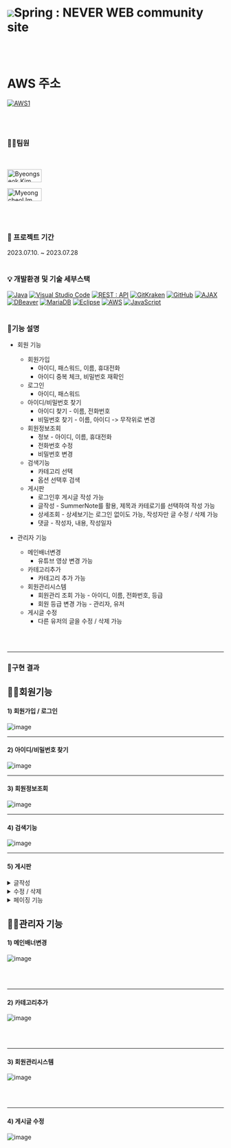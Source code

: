 #   <img src="/springproject/src/main/webapp/resources/images/nevermark.ico">Spring : NEVER WEB community site 
<br><br>

# AWS 주소
[![AWS1](https://img.shields.io/badge/AWS-232F3E?style=for-the-badge&logo=amazon%20aws&logoColor=white)](http://3.39.65.94:8080/springproject/main/main.do)

<br><br>

### 🙋‍♂️팀원

<br><br>
<a href="https://github.com/byeongseokim">
  <img src="https://img.shields.io/badge/김 병 석-4CAF50?style=for-the-badge&logo=&logoColor=white" alt="Byeongseok Kim" width="80" height="30">
</a>

<a href="https://github.com/TRENDLMC">
  <img src="https://img.shields.io/badge/임 명 철-2196F3?style=for-the-badge&logo=&logoColor=white" alt="Myeongcheol Im" width="80" height="30">
</a>






<br><br>

### 📆 프로젝트 기간

2023.07.10. ~ 2023.07.28
<br><br>

### 💡 개발환경 및 기술 세부스택
[![Java](https://img.shields.io/badge/java-007396?style=for-the-badge&logo=java&logoColor=white)](https://www.java.com/)
[![Visual Studio Code](https://img.shields.io/badge/Visual%20Studio%20Code-007ACC?style=for-the-badge&logo=visual%20studio%20code&logoColor=white)](https://code.visualstudio.com/)
[![REST : API](https://img.shields.io/badge/REST%20:%20API-FF5733?style=for-the-badge)](https://en.wikipedia.org/wiki/Representational_state_transfer)
[![GitKraken](https://img.shields.io/badge/GitKraken-179287?style=for-the-badge&logo=gitkraken&logoColor=white)](https://www.gitkraken.com/)
[![GitHub](https://img.shields.io/badge/GitHub-181717?style=for-the-badge&logo=github&logoColor=white)](https://github.com/)
[![AJAX](https://img.shields.io/badge/AJAX-43853D?style=for-the-badge)](https://en.wikipedia.org/wiki/Ajax_(programming))
[![DBeaver](https://img.shields.io/badge/DBeaver-0082C9?style=for-the-badge&logo=dbeaver&logoColor=white)](https://dbeaver.io/)
[![MariaDB](https://img.shields.io/badge/MariaDB-003545?style=for-the-badge&logo=mariadb&logoColor=white)](https://mariadb.org/)
[![Eclipse](https://img.shields.io/badge/Eclipse-2C2255?style=for-the-badge&logo=eclipse&logoColor=white)](https://www.eclipse.org/)
[![AWS](https://img.shields.io/badge/AWS-232F3E?style=for-the-badge&logo=amazon%20aws&logoColor=white)](https://aws.amazon.com/)
[![JavaScript](https://img.shields.io/badge/JavaScript-F7DF1E?style=for-the-badge&logo=javascript&logoColor=black)](https://developer.mozilla.org/en-US/docs/Web/JavaScript)
<br><br>


### 🥁기능 설명
* 회원 기능
  - 회원가입
     + 아이디, 패스워드, 이름, 휴대전화
     + 아이디 중복 체크, 비밀번호 재확인
  - 로그인
     + 아이디, 패스워드
  - 아이디/비밀번호 찾기
     + 아이디 찾기 - 이름, 전화번호
     + 비밀번호 찾기 - 이름, 아이디 -> 무작위로 변경
  - 회원정보조회
     + 정보 - 아이디, 이름, 휴대전화
     + 전화번호 수정
     + 비밀번호 변경
  - 검색기능
     + 카테고리 선택
     + 옵션 선택후 검색  
  - 게시판
     + 로그인후 게시글 작성 가능
     + 글작성 - SummerNote를 활용, 제목과 카테로기를 선택하여 작성 가능
     + 상세조회 - 상세보기는 로그인 없이도 가능, 작성자만 글 수정 / 삭제 가능
     + 댓글 - 작성자, 내용, 작성일자
  
* 관리자 기능
  - 메인배너변경
     + 유튜브 영상 변경 가능
  - 카테고리추가
    + 카테고리 추가 가능
  - 회원관리시스템
    + 회원관리 조회 가능 - 아이디, 이름, 전화번호, 등급
    + 회원 등급 변경 가능 - 관리자, 유저
  - 게시글 수정
    + 다른 유저의 글을 수정 / 삭제 가능
  
<br></br>
***
### 🎯구현 결과

## 🙋‍♂️회원기능 

#### 1) 회원가입 / 로그인
![image](https://user-images.githubusercontent.com/130538673/256722697-4e324ebb-6acb-43d0-ab75-d30eacc4b234.gif)
***

#### 2) 아이디/비밀번호 찾기
![image](https://user-images.githubusercontent.com/130538673/256722690-fcb6a74e-6549-43cb-a4c2-d55eccd9f92b.gif)

***

#### 3) 회원정보조회
![image](https://user-images.githubusercontent.com/130538673/256722691-d2a79b8b-1fb5-4c66-8005-fa9c2bee6a9c.gif)

***

#### 4) 검색기능
![image](https://user-images.githubusercontent.com/130538673/256722679-7bbecd4f-e12d-4514-a95b-068c589528e1.gif)

***

#### 5) 게시판
<details>
  <summary>글작성</summary>
<img src="https://user-images.githubusercontent.com/130538673/256722684-cb27e47b-56a7-42b5-b058-482e5dfd9734.gif">
</details>

<details>
  <summary>수정 / 삭제</summary>
<img src="https://user-images.githubusercontent.com/130538673/256722684-cb27e47b-56a7-42b5-b058-482e5dfd9734.gif">
</details>

<details>
  <summary>페이징 기능</summary>
<img src="https://user-images.githubusercontent.com/130538673/256722694-5404344c-11bf-408c-8bf0-8dbd114ee54b.gif">
</details>

## 👨‍🔧관리자 기능 

#### 1) 메인배너변경
![image](https://user-images.githubusercontent.com/130538673/256722821-0bcb573b-b10e-4c71-8423-3775037159d8.gif)

<br><br>
***
#### 2) 카테고리추가
![image](https://user-images.githubusercontent.com/130538673/256722827-9c716108-2be4-4172-b34f-014983115011.gif)

<br><br>
***
#### 3) 회원관리시스템
![image](https://user-images.githubusercontent.com/130538673/256722815-ef5ff12b-b7e9-4983-96f6-0df7806b46cc.gif)

<br><br>
***

#### 4) 게시글 수정
![image](https://user-images.githubusercontent.com/130538673/256722796-739506e2-17cc-4387-a966-d30c2f417638.gif)

